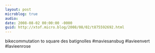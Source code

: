 ```yaml
---
layout: post
microblog: true
audio: 
date: 2008-08-02 00:00:00 -0000
guid: http://xtof.micro.blog/2008/08/02/t875592692.html
---
```

bikecommutation to square des batignolles #maviesansbug #lavieenvert #lavieenrose

